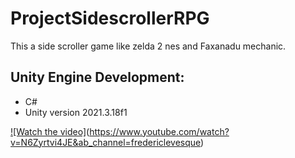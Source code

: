 # ProjectSidescrollerRPG
This a side scroller game like zelda 2 nes and Faxanadu mechanic.

## Unity Engine Development:
- C#
- Unity version 2021.3.18f1

[![Watch the video]](.doc/MagicGame.png)(https://www.youtube.com/watch?v=N6Zyrtvi4JE&ab_channel=fredericlevesque)
